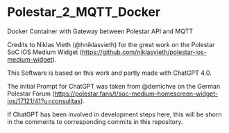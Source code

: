 # Polestar_2_MQTT_Docker
Docker Container with Gateway between Polestar API and MQTT

Credits to Niklas Vieth (@hniklasvieth) for the great work on the Polestar SoC iOS Medium Widget (https://github.com/niklasvieth/polestar-ios-medium-widget).

This Software is based on this work and partly made with ChatGPT 4.0.

The initial Prompt for ChatGPT was taken from @demichve on the German Polestar Forum (https://polestar.fans/t/soc-medium-homescreen-widget-ios/17121/41?u=consulitas).

If ChatGPT has been involved in development steps here, this will be shorn in the comments to corresponding commits in this repository.